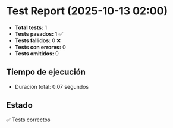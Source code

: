 # Test Report (2025-10-13 02:00)

- **Total tests:** 1
- **Tests pasados:** 1 ✅
- **Tests fallidos:** 0 ❌
- **Tests con errores:** 0
- **Tests omitidos:** 0

## Tiempo de ejecución
- Duración total: 0.07 segundos

## Estado

✅ Tests correctos
